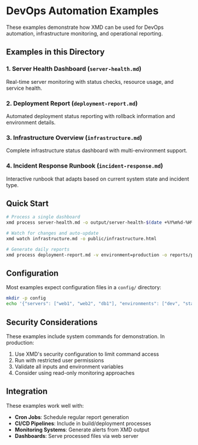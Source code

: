 # DevOps Automation Examples

These examples demonstrate how XMD can be used for DevOps automation, infrastructure monitoring, and operational reporting.

## Examples in this Directory

### 1. Server Health Dashboard (`server-health.md`)
Real-time server monitoring with status checks, resource usage, and service health.

### 2. Deployment Report (`deployment-report.md`)
Automated deployment status reporting with rollback information and environment details.

### 3. Infrastructure Overview (`infrastructure.md`)
Complete infrastructure status dashboard with multi-environment support.

### 4. Incident Response Runbook (`incident-response.md`)
Interactive runbook that adapts based on current system state and incident type.

## Quick Start

```bash
# Process a single dashboard
xmd process server-health.md -o output/server-health-$(date +%Y%m%d-%H%M).html

# Watch for changes and auto-update
xmd watch infrastructure.md -o public/infrastructure.html

# Generate daily reports
xmd process deployment-report.md -v environment=production -o reports/prod-$(date +%Y-%m-%d).md
```

## Configuration

Most examples expect configuration files in a `config/` directory:

```bash
mkdir -p config
echo '{"servers": ["web1", "web2", "db1"], "environments": ["dev", "staging", "prod"]}' > config/infrastructure.json
```

## Security Considerations

These examples include system commands for demonstration. In production:

1. Use XMD's security configuration to limit command access
2. Run with restricted user permissions
3. Validate all inputs and environment variables
4. Consider using read-only monitoring approaches

## Integration

These examples work well with:
- **Cron Jobs**: Schedule regular report generation
- **CI/CD Pipelines**: Include in build/deployment processes  
- **Monitoring Systems**: Generate alerts from XMD output
- **Dashboards**: Serve processed files via web server
